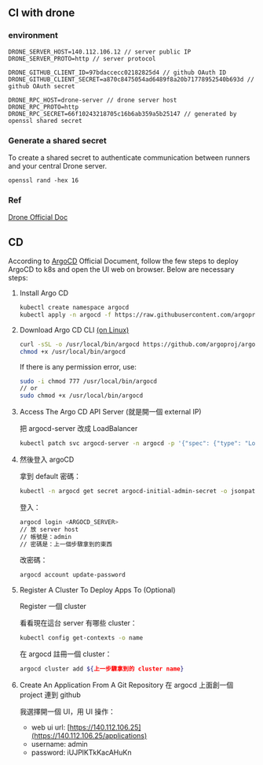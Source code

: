 ## CI with drone

### environment

```
DRONE_SERVER_HOST=140.112.106.12 // server public IP
DRONE_SERVER_PROTO=http // server protocol

DRONE_GITHUB_CLIENT_ID=97bdaccecc02182825d4 // github OAuth ID
DRONE_GITHUB_CLIENT_SECRET=a870c8475054ad6489f8a20b71778952540b693d // github OAuth secret

DRONE_RPC_HOST=drone-server // drone server host
DRONE_RPC_PROTO=http
DRONE_RPC_SECRET=66f10243218705c16b6ab359a5b25147 // generated by openssl shared secret
```

### Generate a shared secret

To create a shared secret to authenticate communication between runners and your central Drone server.

```
openssl rand -hex 16
```

### Ref

[Drone Official Doc](https://docs.drone.io/server/provider/github/)

## CD

According to [ArgoCD](https://argoproj.github.io/argo-cd/getting_started/) Official Document, follow the few steps to deploy ArgoCD to k8s and open the UI web on browser. Below are necessary steps:

1. Install Argo CD

   ```bash
   kubectl create namespace argocd
   kubectl apply -n argocd -f https://raw.githubusercontent.com/argoproj/argo-cd/stable/manifests/install.yaml
   ```

2. Download Argo CD CLI [(on Linux)](https://argoproj.github.io/argo-cd/cli_installation/)

   ```bash
   curl -sSL -o /usr/local/bin/argocd https://github.com/argoproj/argo-cd/releases/latest/download/argocd-linux-amd64
   chmod +x /usr/local/bin/argocd
   ```

   If there is any permission error, use:

   ```bash
   sudo -i chmod 777 /usr/local/bin/argocd
   // or
   sudo chmod +x /usr/local/bin/argocd
   ```

3. Access The Argo CD API Server (就是開一個 external IP)

   把 argocd-server 改成 LoadBalancer

   ```bash
   kubectl patch svc argocd-server -n argocd -p '{"spec": {"type": "LoadBalancer"}}'
   ```

4. 然後登入 argoCD

   拿到 default 密碼：

   ```bash
   kubectl -n argocd get secret argocd-initial-admin-secret -o jsonpath="{.data.password}" | base64 -d
   ```

   登入：

   ```bash
   argocd login <ARGOCD_SERVER>
   // 放 server host
   // 帳號是：admin
   // 密碼是：上一個步驟拿到的東西
   ```

   改密碼：

   ```bash
   argocd account update-password
   ```

5. Register A Cluster To Deploy Apps To (Optional)

   Register 一個 cluster

   看看現在這台 server 有哪些 cluster：

   ```bash
   kubectl config get-contexts -o name
   ```

   在 argocd 註冊一個 cluster：

   ```bash
   argocd cluster add ${上一步驟拿到的 cluster name}
   ```

6. Create An Application From A Git Repository 在 argocd 上面創一個 project 連到 github

   我選擇開一個 UI，用 UI 操作：

   - web ui url: [https://140.112.106.25](https://140.112.106.25/applications)
   - username: admin
   - password: iUJPlKTkKacAHuKn

